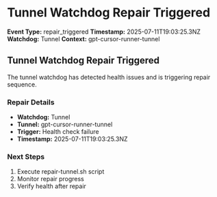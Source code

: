 # Tunnel Watchdog Repair Triggered

**Event Type:** repair_triggered
**Timestamp:** 2025-07-11T19:03:25.3NZ
**Watchdog:** Tunnel
**Context:** gpt-cursor-runner-tunnel


## Tunnel Watchdog Repair Triggered

The tunnel watchdog has detected health issues and is triggering repair sequence.

### Repair Details
- **Watchdog:** Tunnel
- **Tunnel:** gpt-cursor-runner-tunnel
- **Trigger:** Health check failure
- **Timestamp:** 2025-07-11T19:03:25.3NZ

### Next Steps
1. Execute repair-tunnel.sh script
2. Monitor repair progress
3. Verify health after repair


